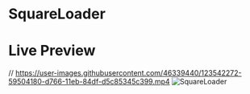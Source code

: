 # SquareLoader
# Live Preview
// https://user-images.githubusercontent.com/46339440/123542272-59504180-d766-11eb-84df-d5c85345c399.mp4
![SquareLoader](https://user-images.githubusercontent.com/46339440/123542353-d7144d00-d766-11eb-85b2-9be3186762a0.gif)

